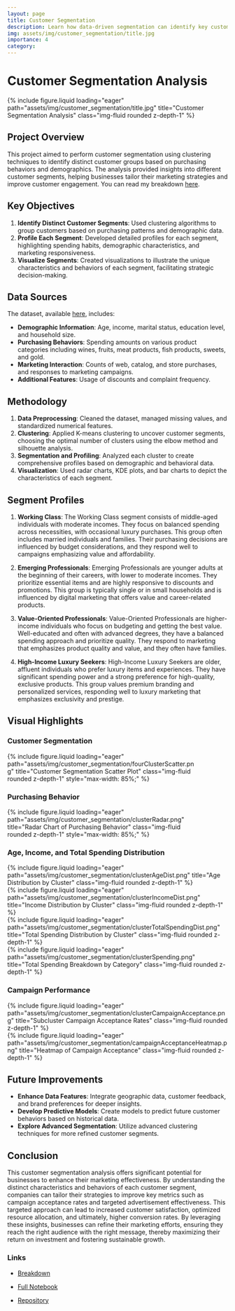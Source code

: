 ```yaml
---
layout: page
title: Customer Segmentation
description: Learn how data-driven segmentation can identify key customer groups, optimize marketing strategies, and improve overall business performance through tailored campaigns.
img: assets/img/customer_segmentation/title.jpg
importance: 4
category: 
---
```


<style>
    .header-image {
        max-width: 90%;
        margin: 0 auto;
        display: block;
    }

    .caption {
        text-align: left;
        font-size: 14px;
        margin-top: 5px;
    }

    table {
        width: 100%;
        border-collapse: collapse;
        margin-bottom: 20px;
    }

    th, td {
        border: 1px solid var(--global-divider-color);
        text-align: left;
        padding: 8px;
    }

    th {
        background-color: var(--global-theme-color);
        color: var(--global-hover-text-color);
    }

    tr:nth-child(even) {
        background-color: var(--global-card-bg-color);
    }

    tr:nth-child(odd) {
        background-color: var(--global-bg-color);
    }

    td {
        color: var(--global-text-color);
    }
</style>

# Customer Segmentation Analysis

<div class="row">
    <div class="col-sm-12 mt-3 mt-md-0">
        {% include figure.liquid loading="eager" path="assets/img/customer_segmentation/title.jpg" title="Customer Segmentation Analysis" class="img-fluid rounded z-depth-1" %}
    </div>
</div>

## Project Overview

This project aimed to perform customer segmentation using clustering techniques to identify distinct customer groups based on purchasing behaviors and demographics. The analysis provided insights into different customer segments, helping businesses tailor their marketing strategies and improve customer engagement. You can read my breakdown [here](https://medium.com/@reichlin.shane/understanding-customer-segmentation-a-data-driven-approach-9e64b6d57a54).

## Key Objectives

1. **Identify Distinct Customer Segments**: Used clustering algorithms to group customers based on purchasing patterns and demographic data.
2. **Profile Each Segment**: Developed detailed profiles for each segment, highlighting spending habits, demographic characteristics, and marketing responsiveness.
3. **Visualize Segments**: Created visualizations to illustrate the unique characteristics and behaviors of each segment, facilitating strategic decision-making.

## Data Sources

The dataset, available [here](https://www.kaggle.com/datasets/imakash3011/customer-personality-analysis/data), includes:
- **Demographic Information**: Age, income, marital status, education level, and household size.
- **Purchasing Behaviors**: Spending amounts on various product categories including wines, fruits, meat products, fish products, sweets, and gold.
- **Marketing Interaction**: Counts of web, catalog, and store purchases, and responses to marketing campaigns.
- **Additional Features**: Usage of discounts and complaint frequency.

## Methodology

1. **Data Preprocessing**: Cleaned the dataset, managed missing values, and standardized numerical features.
2. **Clustering**: Applied K-means clustering to uncover customer segments, choosing the optimal number of clusters using the elbow method and silhouette analysis.
3. **Segmentation and Profiling**: Analyzed each cluster to create comprehensive profiles based on demographic and behavioral data.
4. **Visualization**: Used radar charts, KDE plots, and bar charts to depict the characteristics of each segment.

## Segment Profiles

1. **Working Class**:
   The Working Class segment consists of middle-aged individuals with moderate incomes. They focus on balanced spending across necessities, with occasional luxury purchases. This group often includes married individuals and families. Their purchasing decisions are influenced by budget considerations, and they respond well to campaigns emphasizing value and affordability.

2. **Emerging Professionals**:
   Emerging Professionals are younger adults at the beginning of their careers, with lower to moderate incomes. They prioritize essential items and are highly responsive to discounts and promotions. This group is typically single or in small households and is influenced by digital marketing that offers value and career-related products.

3. **Value-Oriented Professionals**:
   Value-Oriented Professionals are higher-income individuals who focus on budgeting and getting the best value. Well-educated and often with advanced degrees, they have a balanced spending approach and prioritize quality. They respond to marketing that emphasizes product quality and value, and they often have families.

4. **High-Income Luxury Seekers**:
   High-Income Luxury Seekers are older, affluent individuals who prefer luxury items and experiences. They have significant spending power and a strong preference for high-quality, exclusive products. This group values premium branding and personalized services, responding well to luxury marketing that emphasizes exclusivity and prestige.


## Visual Highlights

### Customer Segmentation
<div class="row justify-content-center">
    <div class="col-sm-12 mt-3 mt-md-0" style="max-width: 85%;">
        {% include figure.liquid loading="eager" path="assets/img/customer_segmentation/fourClusterScatter.png" title="Customer Segmentation Scatter Plot" class="img-fluid rounded z-depth-1" style="max-width: 85%;" %}
    </div>
</div>

### Purchasing Behavior
<div class="row justify-content-center">
    <div class="col-sm-12 mt-3 mt-md-0" style="max-width: 85%;">
        {% include figure.liquid loading="eager" path="assets/img/customer_segmentation/clusterRadar.png" title="Radar Chart of Purchasing Behavior" class="img-fluid rounded z-depth-1" style="max-width: 85%;" %}
    </div>
</div>

### Age, Income, and Total Spending Distribution
<div class="row">
    <div class="col-sm-6 mt-3 mt-md-0">
        {% include figure.liquid loading="eager" path="assets/img/customer_segmentation/clusterAgeDist.png" title="Age Distribution by Cluster" class="img-fluid rounded z-depth-1" %}
    </div>
    <div class="col-sm-6 mt-3 mt-md-0">
        {% include figure.liquid loading="eager" path="assets/img/customer_segmentation/clusterIncomeDist.png" title="Income Distribution by Cluster" class="img-fluid rounded z-depth-1" %}
    </div>
</div>
<div class="row">
    <div class="col-sm-6 mt-3 mt-md-0">
        {% include figure.liquid loading="eager" path="assets/img/customer_segmentation/clusterTotalSpendingDist.png" title="Total Spending Distribution by Cluster" class="img-fluid rounded z-depth-1" %}
    </div>
    <div class="col-sm-6 mt-3 mt-md-0">
        {% include figure.liquid loading="eager" path="assets/img/customer_segmentation/clusterSpending.png" title="Total Spending Breakdown by Category" class="img-fluid rounded z-depth-1" %}
    </div>
</div>

### Campaign Performance
<div class="row">
    <div class="col-sm-6 mt-3 mt-md-0">
        {% include figure.liquid loading="eager" path="assets/img/customer_segmentation/clusterCampaignAcceptance.png" title="Subcluster Campaign Acceptance Rates" class="img-fluid rounded z-depth-1" %}
    </div>
    <div class="col-sm-6 mt-3 mt-md-0">
        {% include figure.liquid loading="eager" path="assets/img/customer_segmentation/campaignAcceptanceHeatmap.png" title="Heatmap of Campaign Acceptance" class="img-fluid rounded z-depth-1" %}
    </div>
</div>

## Future Improvements

- **Enhance Data Features**: Integrate geographic data, customer feedback, and brand preferences for deeper insights.
- **Develop Predictive Models**: Create models to predict future customer behaviors based on historical data.
- **Explore Advanced Segmentation**: Utilize advanced clustering techniques for more refined customer segments.

## Conclusion

This customer segmentation analysis offers significant potential for businesses to enhance their marketing effectiveness. By understanding the distinct characteristics and behaviors of each customer segment, companies can tailor their strategies to improve key metrics such as campaign acceptance rates and targeted advertisement effectiveness. This targeted approach can lead to increased customer satisfaction, optimized resource allocation, and ultimately, higher conversion rates. By leveraging these insights, businesses can refine their marketing efforts, ensuring they reach the right audience with the right message, thereby maximizing their return on investment and fostering sustainable growth.


### Links
- [Breakdown](https://medium.com/@reichlin.shane/understanding-customer-segmentation-a-data-driven-approach-9e64b6d57a54)

- [Full Notebook](https://shanereichlin.com/customer-personality-analysis/notebooks/customer_personality_analysis.html)

- [Repository](https://github.com/ShaneR31/customer-personality-analysis)

